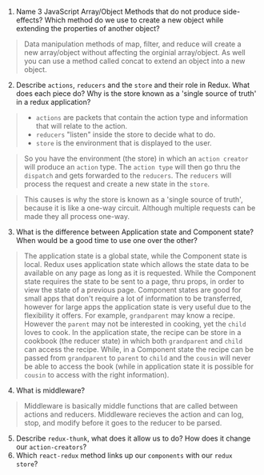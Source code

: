1.  Name 3 JavaScript Array/Object Methods that do not produce side-effects? Which method do we use to create a new object while extending the properties of another object?

> Data manipulation methods of map, filter, and reduce will create a new array/object without affecting the orginial array/object. As well you can use a method called concat to extend an object into a new object.

2.  Describe `actions`, `reducers` and the `store` and their role in Redux. What does each piece do? Why is the store known as a 'single source of truth' in a redux application?

> - `actions` are packets that contain the action type and information that will relate to the action.
> - `reducers` "listen" inside the store to decide what to do.
> - `store` is the environment that is displayed to the user.

> So you have the environment (the store) in which an `action creator` will produce an `action` type. The `action type` will then go thru the `dispatch` and gets forwarded to the `reducers`. The `reducers` will process the request and create a new state in the `store`.

> This causes is why the store is known as a 'single source of truth', because it is like a one-way circuit. Although multiple requests can be made they all process one-way.

3.  What is the difference between Application state and Component state? When would be a good time to use one over the other?

> The application state is a global state, while the Component state is local. Redux uses application state which allows the state data to be available on any page as long as it is requested. While the Component state requires the state to be sent to a page, thru props, in order to view the state of a previous page. 
> Component states are good for small apps that don't require a lot of information to be transferred, however for large apps the application state is very useful due to the flexibility it offers. For example, `grandparent` may know a recipe. However the `parent` may not be interested in cooking, yet the `child` loves to cook. In the application state, the recipe can be store in a cookbook (the reducer state) in which both `grandparent` and `child` can access the recipe. While, in a Component state the recipe can be passed from `grandparent` to `parent` to `child` and the `cousin` will never be able to access the book (while in application state it is possible for `cousin` to access with the right information).

4.  What is middleware?

> Middleware is basically middle functions that are called between actions and reducers. Middleware recieves the action and can log, stop, and modify before it goes to the reducer to be parsed.

5.  Describe `redux-thunk`, what does it allow us to do? How does it change our `action-creators`?
6.  Which `react-redux` method links up our `components` with our `redux store`?
